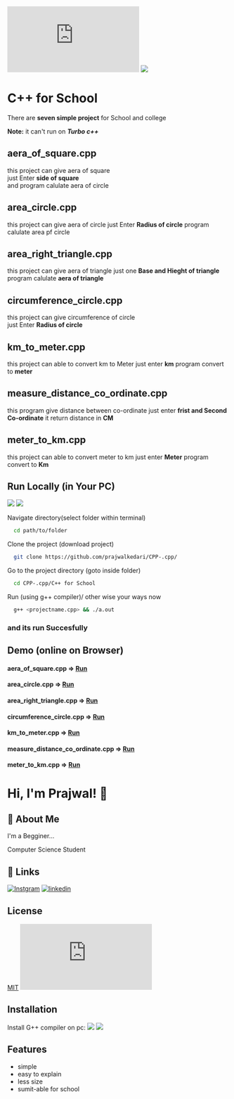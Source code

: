 
![GitHub last commit](https://img.shields.io/github/last-commit/prajwalkedari/CPP-.cpp?style=plastic) ![](https://camo.githubusercontent.com/121f5000155889c0642b8a6b2a33a7f5fbe5c32d9133dac405ac269da15fcf94/68747470733a2f2f696d672e736869656c64732e696f2f62616467652f432532422532422d3030353939433f7374796c653d666f722d7468652d6261646765266c6f676f3d63253242253242266c6f676f436f6c6f723d7768697465)
# C++ for School

   There are **seven simple project** for School and college 
   
   **Note:** it can't run on _**Turbo c++**_

## aera_of_square.cpp 
 this project can give aera of square  
  just Enter **side of square**  
  and program calulate aera of circle 
    
## area_circle.cpp 
  this project can give aera of circle 
  just Enter **Radius of circle**
  program calulate area pf circle 

## area_right_triangle.cpp

this project can give aera of triangle
just one **Base and Hieght of triangle**
program calulate **aera of triangle**
## circumference_circle.cpp 
this project can give circumference of circle  
just Enter **Radius of circle**
## km_to_meter.cpp
this project can able to convert  km to Meter
just enter **km**
program convert to **meter**
## measure_distance_co_ordinate.cpp
this program give distance between co-ordinate
just enter **frist and Second Co-ordinate**
it return distance in **CM**
## meter_to_km.cpp 
this project can able to convert  meter to km
  just enter **Meter**
  program convert to **Km**
## Run Locally (in Your PC)
![](https://img.shields.io/badge/Windows-0078D6?style=for-the-badge&logo=windows&logoColor=white) 
![](https://img.shields.io/badge/Linux-FCC624?style=for-the-badge&logo=linux&logoColor=black)

Navigate directory(select folder within terminal)

```bash
  cd path/to/folder
```


Clone the project (download project)


```bash
  git clone https://github.com/prajwalkedari/CPP-.cpp/
```

Go to the project directory (goto inside folder)

```bash
  cd CPP-.cpp/C++ for School
```

Run (using g++ compiler)/ other wise your ways now
```bash
  g++ <projectname.cpp> && ./a.out
```

### and its run Succesfully

## Demo (online on Browser)


 #### aera_of_square.cpp => [Run](https://cpp.sh/5siaui)
 #### area_circle.cpp => [Run](http://cpp.sh/5jyphp)
 #### area_right_triangle.cpp => [Run](http://cpp.sh/7wxpg)
 #### circumference_circle.cpp => [Run](https://cpp.sh/6xkyy)
 #### km_to_meter.cpp => [Run](http://cpp.sh/4vo46n)
 #### measure_distance_co_ordinate.cpp => [Run](http://cpp.sh/7y67e)
 #### meter_to_km.cpp  => [Run](http://cpp.sh/84hgnr)
# Hi, I'm Prajwal! 👋
## 🚀 About Me
I'm a Begginer...

Computer Science  Student
  
## 🔗 Links
[![Instgram](https://img.shields.io/badge/Instagram-E4405F?style=for-the-badge&logo=instagram&logoColor=white)](https://instagram.com/prajwal.kedari)
[![linkedin](https://img.shields.io/badge/GitHub-100000?style=for-the-badge&logo=github&logoColor=white)](https://github.com/prajwalkedari)
## License

[MIT](https://github.com/prajwalkedari/CPP-.cpp/blob/main/LICENSE.txt)
[![](https://img.shields.io/github/license/prajwalkedari/CPP-.cpp?style=plastic)](https://github.com/prajwalkedari/CPP-.cpp/blob/main/LICENSE.txt)
  
## Installation

Install G++ compiler 
on pc:
![](https://img.shields.io/badge/Windows-0078D6?style=for-the-badge&logo=windows&logoColor=white) 
![](https://img.shields.io/badge/Linux-FCC624?style=for-the-badge&logo=linux&logoColor=black)

## Features

- simple 
- easy to explain
- less size
- sumit-able for school

  
